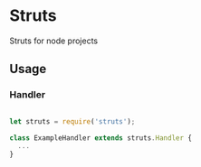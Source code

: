 # Struts

Struts for node projects


## Usage

### Handler

```js

let struts = require('struts');

class ExampleHandler extends struts.Handler {
  ...
}

```

